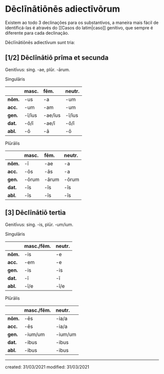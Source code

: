 # Dēclīnātiōnēs adiectīvōrum
Existem ao todo 3 declinações para os substantivos, a maneira mais fácil de identificá-las é através do [[Casos do latim|caso]] genitivo, que sempre é diferente para cada declinação.

Dēclīnātiōnēs adiectīvum sunt tria:

## [1/2] Dēclīnātiō **prīma** et **secunda**
Genitīvus: sing. -ae, plūr. -ārum.

Singulāris

|          | masc.  | fēm.    | neutr. |
|:-------- |:------ |:------- |:------ |
| **nōm.** | -us    | -a      | -um    |
| **acc.** | -um    | -am     | -um    |
| **gen.** | -ī/īus | -ae/īus | -ī/īus |
| **dat.** | -ō/ī   | -ae/ī   | -ō/ī   |
| **abl.** | -ō     | -ā      | -ō     |

Plūrālis

|          | masc. | fēm.  | neutr. |
|:-------- |:----- |:----- |:------ |
| **nōm.** | -ī    | -ae   | -a     | 
| **acc.** | -ōs   | -ās   | -a     |
| **gen.** | -ōrum | -ārum | -ōrum  |
| **dat.** | -īs   | -īs   | -īs    |
| **abl.** | -īs   | -īs   | -īs    |


## [3] Dēclīnātiō **tertia**
Genitīvus: sing. -is, plūr. -um/ium.

Singulāris

|          | masc./fēm. | neutr. |
|:-------- |:---------- |:------ |
| **nōm.** | -is        | -e     |
| **acc.** | -em        | -e     |
| **gen.** | -is        | -is    |
| **dat.** | -ī         | -ī     |
| **abl.** | -ī/e       | -ī/e   |

Plūrālis

|          | masc./fēm. | neutr.  |
|:-------- |:---------- |:------- |
| **nōm.** | -ēs        | -ia/a   |
| **acc.** | -ēs        | -ia/a   |
| **gen.** | -ium/um    | -ium/um |
| **dat.** | -ibus      | -ibus   |
| **abl.** | -ibus      | -ibus   |

---

created: 31/03/2021
modified: 31/03/2021
